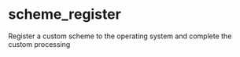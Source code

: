 # scheme_register
Register a custom scheme to the operating system and complete the custom processing
